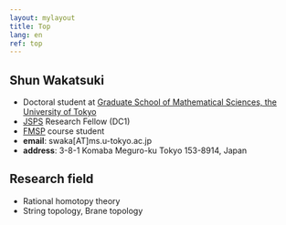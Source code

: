 ```yaml
---
layout: mylayout
title: Top
lang: en
ref: top
---
```


## Shun Wakatsuki
- Doctoral student at
  <a href="http://www.ms.u-tokyo.ac.jp/index.html" target="_blank">
      Graduate School of Mathematical Sciences, the University of Tokyo
  </a>
- <a href="https://www.jsps.go.jp/english/index.html" target="_blank">JSPS</a> Research Fellow (DC1)
- <a href="http://fmsp.ms.u-tokyo.ac.jp/index_e.html" target="_blank">FMSP</a> course student
- <b>email</b>: swaka[AT]ms.u-tokyo.ac.jp
- <b>address</b>: 3-8-1 Komaba Meguro-ku Tokyo 153-8914, Japan

## Research field
- Rational homotopy theory
- String topology, Brane topology
